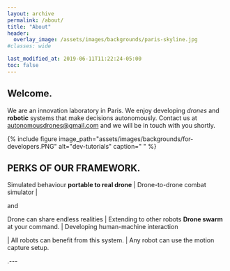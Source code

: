 ```yaml
---
layout: archive
permalink: /about/
title: "About"
header:
  overlay_image: /assets/images/backgrounds/paris-skyline.jpg
#classes: wide

last_modified_at: 2019-06-11T11:22:24-05:00
toc: false
---
```

<h2>Welcome.</h2>

We are an innovation laboratory in Paris.
We enjoy developing _drones_ and **robotic** systems that make decisions autonomously.
Contact us at autonomousdrones@gmail.com and we will be in touch with you shortly.

{%
include figure
image_path="assets/images/backgrounds/for-developers.PNG"
alt="dev-tutorials"
caption=" "
%}


<h2>PERKS OF OUR FRAMEWORK.</h2>

 Simulated behaviour __portable to real drone__  |
 Drone-to-drone combat simulator |

 and

 Drone can share endless realities | Extending to other robots
 **Drone swarm** at your command. | Developing human-machine interaction



| All robots can benefit from this system. |
Any robot can use the motion capture setup.

.---
